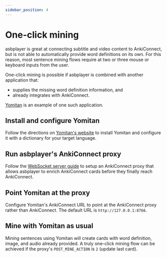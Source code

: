 ```yaml
---
sidebar_position: 4
---
```


# One-click mining

asbplayer is great at connecting subtitle and video content to AnkiConnect, but is not able to automatically provide word definitions on its own. For this reason, most sentence mining flows require at two or three mouse or keyboard inputs from the user.

One-click mining is possible if asbplayer is combined with another application that:

- supplies the missing word definition information, and
- already integrates with AnkiConnect.

[Yomitan](https://yomitan.wiki/) is an example of one such application.

## Install and configure Yomitan

Follow the directions on [Yomitan's website](https://yomitan.wiki/) to install Yomitan and configure it with a dictionary for your target language.

## Run asbplayer's AnkiConnect proxy

Follow the [WebSocket server guide](./web-socket-server) to setup an AnkiConnect proxy that allows asbplayer to enrich AnkiConnect cards before they finally reach AnkiConnect.

## Point Yomitan at the proxy

Configure Yomitan's AnkiConnect URL to point at the AnkiConnect proxy rather than AnkiConnect. The default URL is `http://127.0.0.1:8766`.

## Mine with **Yomitan** as usual

Mining sentences using Yomitan will create cards with word definition, image, and audio already provided. A truly one-click mining flow can be achieved if the proxy's `POST_MINE_ACTION` is `2` (update last card).

